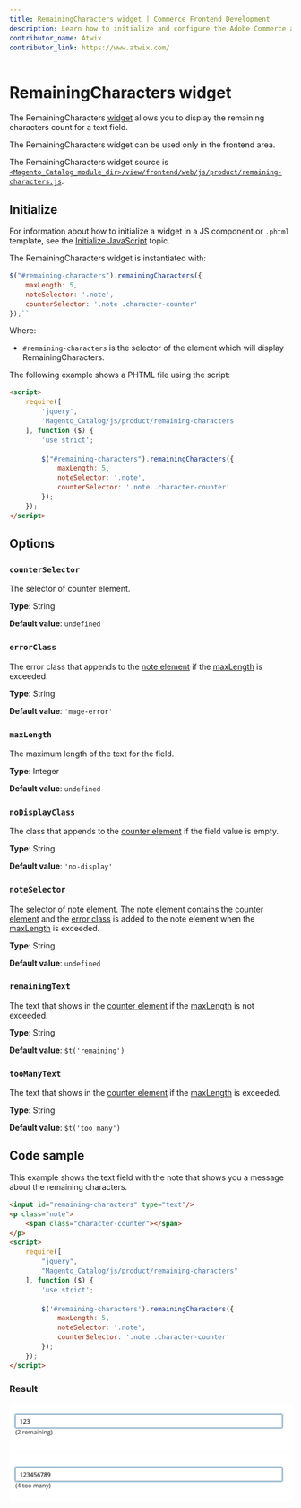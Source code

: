 ```yaml
---
title: RemainingCharacters widget | Commerce Frontend Development
description: Learn how to initialize and configure the Adobe Commerce and Magento Open Source RemainingCharacters widget.
contributor_name: Atwix
contributor_link: https://www.atwix.com/
---
```


# RemainingCharacters widget

The RemainingCharacters [widget](https://glossary.magento.com/widget/) allows you to display the remaining characters count for a text field.

The RemainingCharacters widget can be used only in the frontend area.

The RemainingCharacters widget source is [`<Magento_Catalog_module_dir>/view/frontend/web/js/product/remaining-characters.js`][].

## Initialize

For information about how to initialize a widget in a JS component or `.phtml` template, see the [Initialize JavaScript][] topic.

The RemainingCharacters widget is instantiated with:

```javascript
$("#remaining-characters").remainingCharacters({
    maxLength: 5,
    noteSelector: '.note',
    counterSelector: '.note .character-counter'
});``
```

Where:

-  `#remaining-characters` is the selector of the element which will display RemainingCharacters.

The following example shows a PHTML file using the script:

```html
<script>
    require([
        'jquery',
        'Magento_Catalog/js/product/remaining-characters'
    ], function ($) {
        'use strict';

        $("#remaining-characters").remainingCharacters({
            maxLength: 5,
            noteSelector: '.note',
            counterSelector: '.note .character-counter'
        });
    });
</script>
```

## Options

### `counterSelector`

The selector of counter element.

**Type**: String

**Default value**: `undefined`

### `errorClass`

The error class that appends to the [note element](#noteselector) if the [maxLength](#maxlength) is exceeded.

**Type**: String

**Default value**: `'mage-error'`

### `maxLength`

The maximum length of the text for the field.

**Type**: Integer

**Default value**: `undefined`

### `noDisplayClass`

The class that appends to the [counter element](#counterselector) if the field value is empty.

**Type**: String

**Default value**: `'no-display'`

### `noteSelector`

The selector of note element. The note element contains the [counter element](#counterselector) and the [error class](#errorclass) is added to the note element when the [maxLength](#maxlength) is exceeded.

**Type**: String

**Default value**: `undefined`

### `remainingText`

The text that shows in the [counter element](#counterselector) if the [maxLength](#maxlength) is not exceeded.

**Type**: String

**Default value**: `$t('remaining')`

### `tooManyText`

The text that shows in the [counter element](#counterselector) if the [maxLength](#maxlength) is exceeded.

**Type**: String

**Default value**: `$t('too many')`

## Code sample

This example shows the text field with the note that shows you a message about the remaining characters.

```html
<input id="remaining-characters" type="text"/>
<p class="note">
    <span class="character-counter"></span>
</p>
<script>
    require([
        "jquery",
        "Magento_Catalog/js/product/remaining-characters"
    ], function ($) {
        'use strict';

        $('#remaining-characters').remainingCharacters({
            maxLength: 5,
            noteSelector: '.note',
            counterSelector: '.note .character-counter'
        });
    });
</script>
```

### Result

![RemainingCharacters widget example with not exceeded text length](../../_images/javascript/remaining-characters-widget-with-not-exceeded-text-length.png)
![RemainingCharacters widget example with exceeded text length](../../_images/javascript/remaining-characters-widget-with-exceeded-text-length.png)

<!-- Link Definitions -->
[`<Magento_Catalog_module_dir>/view/frontend/web/js/product/remaining-characters.js`]: https://github.com/magento/magento2/blob/2.4/app/code/Magento/Catalog/view/frontend/web/js/product/remaining-characters.js
[Initialize JavaScript]: ../init.md
